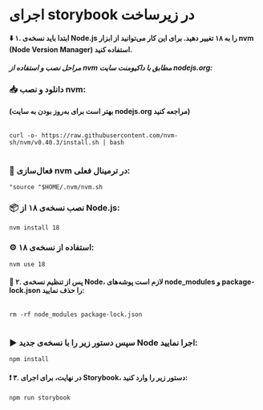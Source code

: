 <h1>اجرای storybook در زیرساخت</h1>

<h4>
⬇️ ۱. ابتدا باید نسخه‌ی Node.js را به ۱۸ تغییر دهید.
برای این کار می‌توانید از ابزار nvm (Node Version Manager) استفاده کنید.
</h4>

<h5>
مراحل نصب و استفاده از nvm مطابق با داکیومنت سایت nodejs.org:
</h5>

<h3>
📥 دانلود و نصب nvm:
</h3>

<h4>
(بهتر است برای به‌روز بودن به سایت nodejs.org مراجعه کنید)
</h4>

<pre align="left">
<code>
curl -o- https://raw.githubusercontent.com/nvm-sh/nvm/v0.40.3/install.sh | bash
</code>
</pre>

<h3>
🚀 فعال‌سازی nvm در ترمینال فعلی:
</h3>

<pre align="left">
<code>"source "$HOME/.nvm/nvm.sh</code>
</pre>

<h3>
📦 نصب نسخه‌ی ۱۸ از Node.js:
</h3>
<pre align="left">
<code>nvm install 18</code>
</pre>

<h3>
⚙️ استفاده از نسخه‌ی ۱۸:
</h3>

<pre align="left">
<code>nvm use 18</code>
</pre>

<h4>
 📂 ۲. پس از تنظیم نسخه‌ی Node، لازم است پوشه‌های node_modules و
package-lock.json را حذف نمایید:
</h3>

<pre align="left">
<code>
rm -rf node_modules package-lock.json
</code>
</pre>

<h3>
▶️ سپس دستور زیر را با نسخه‌ی جدید Node اجرا نمایید:
</h3>

<pre align="left">
<code>npm install</code>
</pre>

<h4>
❗ ۳. در نهایت، برای اجرای Storybook، دستور زیر را وارد کنید:
</h4>

<pre align="left">
<code>npm run storybook</code>
</pre>
